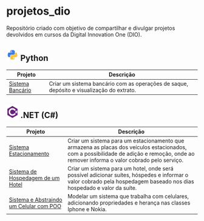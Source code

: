 
# projetos_dio

Repositório criado com objetivo de compartilhar e divulgar projetos devolvidos em cursos da Digital Innovation One (DIO).

## ![python-icon](/icons/python-icon.png) Python

| Projeto | Descrição |
| ------- | ----------|
| [Sistema Bancário](https://github.com/iuryhuebra/projetos_dio/blob/main/python/sistema_bancario.py) | Criar um sistema bancário com as operações de saque, depósito e visualização do extrato.|

## ![csharp-icon](/icons/csharp-icon.png) .NET (C#)

| Projeto | Descrição |
| ------- | ----------|
| [Sistema Estacionamento](https://github.com/iuryhuebra/projetos_dio/tree/main/dotnet/fundamentos-desafio) | Criar um sistema para um estacionamento que armazena as placas dos veículos estacionados, com a possibilidade de adição e remoção, onde ao remover informa o valor cobrado pelo serviço.|
| [Sistema de Hospedagem de um Hotel](https://github.com/iuryhuebra/projetos_dio/tree/main/dotnet/explorando-desafio) | Criar um sistema para um hotel, onde será possível adicionar suítes, hóspedes e informar o valor cobrado pela hospedagem baseado nos dias hospedado e valor da suíte.|
| [Sistema e Abstraindo um Celular com POO](https://github.com/iuryhuebra/projetos_dio/tree/main/dotnet/poo-desafio) | Modelar um sistema que trabalha com celulares, adicionando propriedades e herança nas classes Iphone e Nokia.|


